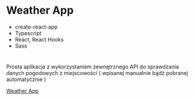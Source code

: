 # Weather App
 - create-react-app
 - Typescript
 - React, React Hooks
 - Sass

#

Prosta aplikacja z wykorzystaniem zewnętrznego API do sprawdzania danych pogodowych z miejscowości ( wpisanej manualnie bądź pobranej automatycznie ) 

[Weather App](https://jakub-malec826.github.io/WeatherApp/)
